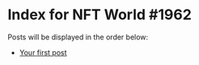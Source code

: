 # Index for NFT World #1962
Posts will be displayed in the order below:

- [Your first post](./001-first.md)

